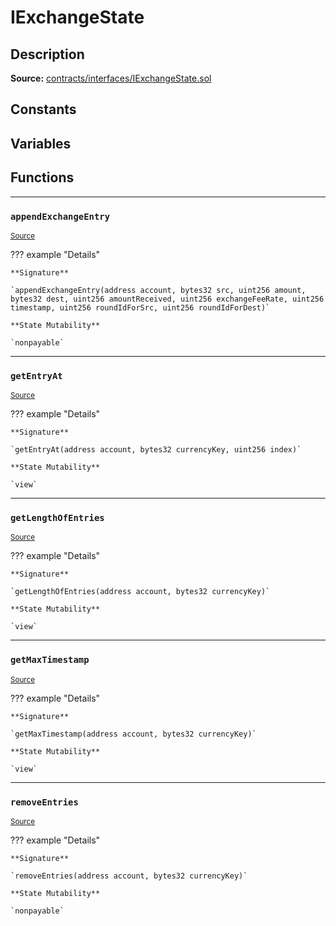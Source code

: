 # IExchangeState

## Description


**Source:** [contracts/interfaces/IExchangeState.sol](https://github.com/Synthetixio/synthetix/tree/v2.21.15contracts/interfaces/IExchangeState.sol)

## Constants

## Variables

## Functions


---
### `appendExchangeEntry`

<sub>[Source](https://github.com/Synthetixio/synthetix/tree/v2.21.15contracts/interfaces/IExchangeState.sol#L29)</sub>



??? example "Details"

    **Signature**

    `appendExchangeEntry(address account, bytes32 src, uint256 amount, bytes32 dest, uint256 amountReceived, uint256 exchangeFeeRate, uint256 timestamp, uint256 roundIdForSrc, uint256 roundIdForDest)`

    **State Mutability**

    `nonpayable`


---
### `getEntryAt`

<sub>[Source](https://github.com/Synthetixio/synthetix/tree/v2.21.15contracts/interfaces/IExchangeState.sol#L8)</sub>



??? example "Details"

    **Signature**

    `getEntryAt(address account, bytes32 currencyKey, uint256 index)`

    **State Mutability**

    `view`


---
### `getLengthOfEntries`

<sub>[Source](https://github.com/Synthetixio/synthetix/tree/v2.21.15contracts/interfaces/IExchangeState.sol#L6)</sub>



??? example "Details"

    **Signature**

    `getLengthOfEntries(address account, bytes32 currencyKey)`

    **State Mutability**

    `view`


---
### `getMaxTimestamp`

<sub>[Source](https://github.com/Synthetixio/synthetix/tree/v2.21.15contracts/interfaces/IExchangeState.sol#L26)</sub>



??? example "Details"

    **Signature**

    `getMaxTimestamp(address account, bytes32 currencyKey)`

    **State Mutability**

    `view`


---
### `removeEntries`

<sub>[Source](https://github.com/Synthetixio/synthetix/tree/v2.21.15contracts/interfaces/IExchangeState.sol#L41)</sub>



??? example "Details"

    **Signature**

    `removeEntries(address account, bytes32 currencyKey)`

    **State Mutability**

    `nonpayable`

